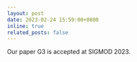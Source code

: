 ```yaml
---
layout: post
date: 2023-02-24 15:59:00+0800
inline: true
related_posts: false
---
```


Our paper G3 is accepted at SIGMOD 2023.
